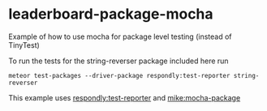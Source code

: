 # leaderboard-package-mocha
Example of how to use mocha for package level testing (instead of TinyTest)

To run the tests for the string-reverser package included here run

`meteor test-packages --driver-package respondly:test-reporter string-reverser`

This example uses [respondly:test-reporter](https://github.com/respondly/meteor-test-reporter) and [mike:mocha-package](https://github.com/mad-eye/meteor-mocha-web/tree/packageTest)
